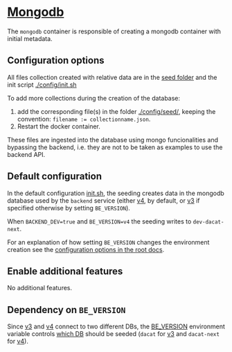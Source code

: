 # [Mongodb](https://www.mongodb.com/)

The `mongodb` container is responsible of creating a mongodb container with initial metadata.

## Configuration options

All files collection created with relative data are in the [seed folder](./config/seed/) and the init script
[./config/init.sh](./config/init.sh)

To add more collections during the creation of the database:

1. add the corresponding file(s) in the folder [./config/seed/](./config/seed/), keeping the convention:
   `filename := collectionname.json`.
2. Restart the docker container.

These files are ingested into the database using mongo funcionalities and bypassing the backend, i.e. they are not to be
taken as examples to use the backend API.

## Default configuration

In the default configuration [init.sh](./config/init.sh), the seeding creates data in the mongodb database used by the
`backend` service (either [v4](../v4/), by default, or [v3](../v3/) if specified otherwise by setting `BE_VERSION`).

When `BACKEND_DEV=true` and `BE_VERSION=v4` the seeding writes to `dev-dacat-next`.

For an explanation of how setting `BE_VERSION` changes the environment creation see the
[configuration options in the root docs](../../../../README.md#docker-compose-profiles-and-env-variables-configuration-options).

## Enable additional features

No additional features.

## Dependency on `BE_VERSION`

Since [v3](../v3/) and [v4](../v4/) connect to two different DBs, the [BE_VERSION](./compose.yaml#L9) environment
variable controls [which DB](./config/init.sh#L5) should be seeded (`dacat` for [v3](../v3/) and `dacat-next` for
[v4](../v4/)).
